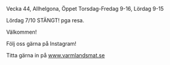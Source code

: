 Vecka 44, Allhelgona, Öppet Torsdag-Fredag 9-16, Lördag 9-15

Lördag 7/10 STÄNGT! pga resa.

Välkommen!

Följ oss gärna på Instagram!

Titta gärna in på www.varmlandsmat.se

